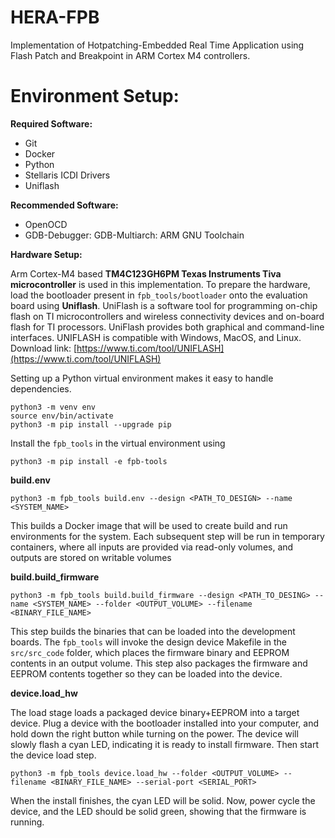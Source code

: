 # HERA-FPB
Implementation of Hotpatching-Embedded Real Time Application using Flash Patch and Breakpoint in ARM Cortex M4 controllers. 

# Environment Setup:

**Required Software:**
+ Git
+ Docker
+ Python
+ Stellaris ICDI Drivers
+ Uniflash

**Recommended Software:**
+ OpenOCD 
+ GDB-Debugger: GDB-Multiarch: ARM GNU Toolchain

**Hardware Setup:**

Arm Cortex-M4 based **TM4C123GH6PM Texas Instruments Tiva microcontroller** is used in this implementation. To prepare the hardware, load the bootloader present in `fpb_tools/bootloader` onto the evaluation board using **Uniflash**. UniFlash is a software tool for programming on-chip flash on TI microcontrollers and wireless connectivity devices and on-board flash for TI processors. UniFlash provides both graphical and command-line interfaces.
UNIFLASH is compatible with Windows, MacOS, and Linux. Download link: [https://www.ti.com/tool/UNIFLASH](https://www.ti.com/tool/UNIFLASH)

Setting up a Python virtual environment makes it easy to handle dependencies.
```
python3 -m venv env
source env/bin/activate
python3 -m pip install --upgrade pip
```

Install the `fpb_tools` in the virtual environment using
```
python3 -m pip install -e fpb-tools
```

**build.env**
```
python3 -m fpb_tools build.env --design <PATH_TO_DESIGN> --name <SYSTEM_NAME>
```
This builds a Docker image that will be used to create build and run environments for the system. Each subsequent step will be run in temporary containers, where all inputs are provided via read-only volumes, and outputs are stored on writable volumes

**build.build_firmware**
```
python3 -m fpb_tools build.build_firmware --design <PATH_TO_DESING> --name <SYSTEM_NAME> --folder <OUTPUT_VOLUME> --filename <BINARY_FILE_NAME>
```
This step builds the binaries that can be loaded into the development boards. The `fpb_tools` will invoke the design device Makefile in the `src/src_code` folder, which places the firmware binary and EEPROM contents in an output volume. This step also packages the firmware and EEPROM contents together so they can be loaded into the device.

**device.load_hw**

The load stage loads a packaged device binary+EEPROM into a target device. Plug a device with the bootloader installed into your computer, and hold down the right button while turning on the power. The device will slowly flash a cyan LED, indicating it is ready to install firmware. Then start the device load step.
```
python3 -m fpb_tools device.load_hw --folder <OUTPUT_VOLUME> --filename <BINARY_FILE_NAME> --serial-port <SERIAL_PORT>
```
When the install finishes, the cyan LED will be solid. Now, power cycle the device, and the LED should be solid green, showing that the firmware is running.


